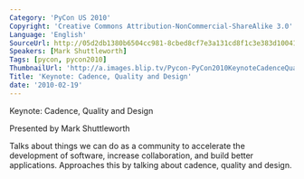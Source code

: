 ```yaml
---
Category: 'PyCon US 2010'
Copyright: 'Creative Commons Attribution-NonCommercial-ShareAlike 3.0'
Language: 'English'
SourceUrl: http://05d2db1380b6504cc981-8cbed8cf7e3a131cd8f1c3e383d10041.r93.cf2.rackcdn.com/pycon-us-2010/273_keynote-cadence-quality-and-design.m4v
Speakers: [Mark Shuttleworth]
Tags: [pycon, pycon2010]
ThumbnailUrl: 'http://a.images.blip.tv/Pycon-PyCon2010KeynoteCadenceQualityAndDesign660-721.jpg'
Title: 'Keynote: Cadence, Quality and Design'
date: '2010-02-19'
---
```

Keynote: Cadence, Quality and Design

  
Presented by Mark Shuttleworth

  
Talks about things we can do as a community to accelerate the development of
software, increase collaboration, and build better applications. Approaches
this by talking about cadence, quality and design.

